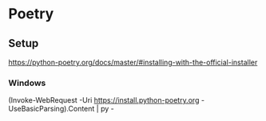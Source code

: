 # Poetry

## Setup
https://python-poetry.org/docs/master/#installing-with-the-official-installer
### Windows

(Invoke-WebRequest -Uri https://install.python-poetry.org -UseBasicParsing).Content | py -
